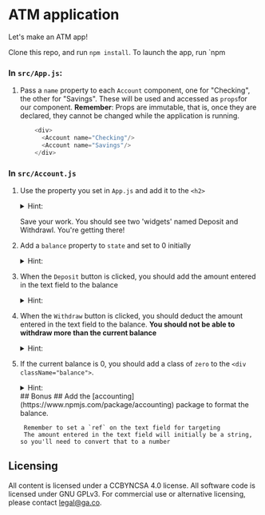 # ATM application

Let's make an ATM app! 

Clone this repo, and run `npm install`. To launch the app, run `npm 

### In `src/App.js`:
1. Pass a `name` property to each `Account` component, one for "Checking", the other for "Savings".  These will be used and accessed as `props`for our component. **Remember**: Props are immutable, that is, once they are declared, they cannot be changed while the application is running.

    ```javascript
        <div>
          <Account name="Checking"/>
          <Account name="Savings"/>
        </div>
    ```

### In `src/Account.js`
1. Use the property you set in `App.js` and add it to the `<h2>`
    <details>
    <summary>Hint:</summary>

    ```javascript
        <div className="account">
          //this.props.name is referring to the name property we assigned the App component in App.js
          <h2>{this.props.name}</h2>
          <div className="balance">$0</div>
          <input type="text" placeholder="enter an amount" />
          <input type="button" value="Deposit" />
          <input type="button" value="Withdrawl" />
        </div>
    ```

    </details>

    Save your work. You should see two 'widgets' named Deposit and Withdrawl.  You're getting there!

2. Add a `balance` property to `state` and set to 0 initially
    <details>
    <summary>Hint:</summary>

    ```javascript
        class Account extends Component {
            constructor(props){
              super(props)
              this.state = {
                balance: 0
              }
            }
        }
    ``` 

    </details>

3. When the `Deposit` button is clicked, you should add the amount entered in the text field to the balance
    <details>
    <summary>Hint:</summary>
    a. Add a click handler in your input tags in our JSX return block:
    
    ```html
      <input type="button" value="Deposit" onClick={this.handleDepositClick} />
    ```
    
    b. Define a click handler method within the `Account` class
    
    ```javascript
      handleDepositClick(e) {
        // It is good practice to still prevent default behavior
        e.preventDefault()
        // set a local variable to the amount entered in the text box.  What does that + symbol do?
        let amount = +this.refs.amount.value
        // set a local variable to the new balance based off of the original balance + amoun
        let newBalance = this.state.balance + amount;
        // set the balance to the newBalance using the setState method (necessary)
        this.setState({
          balance: newBalance
        })
        // empty out the text box in this component
        this.refs.amount.value = '';
      }
    ```

    c. Don't forget to `bind` your click methods inside your constructor!
        
    ```javascript  
          
        this.handleDepositClick = this.handleDepositClick.bind(this)
        this.handleWithdrawlClick = this.handleWithdrawlClick.bind(this)  
          
     ```
        

    </details>
    
    
    
4. When the `Withdraw` button is clicked, you should deduct the amount entered in the text field to the balance.  **You should not be able to withdraw more than the current balance**

    <details>
    <summary>Hint:</summary>
    
      Try to mirror the functionality of the Deposit function above.
    
    </details>


5. If the current balance is 0, you should add a class of `zero` to the `<div className="balance">`.
    <details>
    <summary>Hint:</summary>
        In the Account.js render method:
    
    ```javascript
      // set the default class to `balance` for the balanceClass.
      let balanceClass = 'balance';
      // if the balance is 0, then add the class zero to balanceClass
      if (this.state.balance === 0) {
        balanceClass += ' zero';
      }
    ```  
     
    <p>Replace the hardcoded `balance` class with the balanceClass variable in your return jsx code block:</p>
    
    ```html
        <div className={balanceClass}>$0</div>
    ```
    
    </details>
    ## Bonus ##
        Add the [accounting](https://www.npmjs.com/package/accounting) package to format the balance.

   
        Remember to set a `ref` on the text field for targeting
        The amount entered in the text field will initially be a string, so you'll need to convert that to a number


## Licensing
All content is licensed under a CC­BY­NC­SA 4.0 license.
All software code is licensed under GNU GPLv3. For commercial use or alternative licensing, please contact legal@ga.co.
